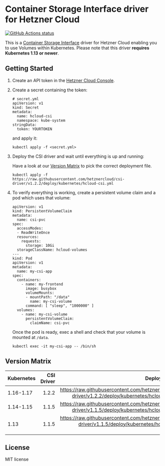 # Container Storage Interface driver for Hetzner Cloud

[![GitHub Actions status](https://github.com/hetznercloud/csi-driver/workflows/Run%20tests/badge.svg)](https://github.com/hetznercloud/csi-driver/actions)

This is a [Container Storage Interface](https://github.com/container-storage-interface/spec) driver for Hetzner Cloud
enabling you to use Volumes within Kubernetes. Please note that this driver **requires Kubernetes 1.13 or newer**.

## Getting Started

1. Create an API token in the [Hetzner Cloud Console](https://console.hetzner.cloud/).

2. Create a secret containing the token:

   ```
   # secret.yml
   apiVersion: v1
   kind: Secret
   metadata:
     name: hcloud-csi
     namespace: kube-system
   stringData:
     token: YOURTOKEN
   ```
   
   and apply it: 
   ```
   kubectl apply -f <secret.yml>
   ```

3. Deploy the CSI driver and wait until everything is up and running:

    Have a look at our [Version Matrix](README.md#version-matrix) to pick the correct deployment file.
   ```
   kubectl apply -f https://raw.githubusercontent.com/hetznercloud/csi-driver/v1.2.2/deploy/kubernetes/hcloud-csi.yml
   ```

4. To verify everything is working, create a persistent volume claim and a pod
   which uses that volume:

   ```
   apiVersion: v1
   kind: PersistentVolumeClaim
   metadata:
     name: csi-pvc
   spec:
     accessModes:
     - ReadWriteOnce
     resources:
       requests:
         storage: 10Gi
     storageClassName: hcloud-volumes
   ---
   kind: Pod
   apiVersion: v1
   metadata:
     name: my-csi-app
   spec:
     containers:
       - name: my-frontend
         image: busybox
         volumeMounts:
         - mountPath: "/data"
           name: my-csi-volume
         command: [ "sleep", "1000000" ]
     volumes:
       - name: my-csi-volume
         persistentVolumeClaim:
           claimName: csi-pvc
   ```

   Once the pod is ready, exec a shell and check that your volume is mounted at `/data`.
   
   ```
   kubectl exec -it my-csi-app -- /bin/sh
   ```

## Version Matrix

| Kubernetes    | CSI Driver   | Deployment File |
| ------------- | -----:| ------------------------------------------------------------------------------------------------------:|
| 1.16-1.17     | 1.2.2 | https://raw.githubusercontent.com/hetznercloud/csi-driver/v1.2.2/deploy/kubernetes/hcloud-csi.yml      |
| 1.14-1.15     | 1.1.5 | https://raw.githubusercontent.com/hetznercloud/csi-driver/v1.1.5/deploy/kubernetes/hcloud-csi.yml      |
| 1.13          | 1.1.5 | https://raw.githubusercontent.com/hetznercloud/csi-driver/v1.1.5/deploy/kubernetes/hcloud-csi-1.13.yml |

## License

MIT license
